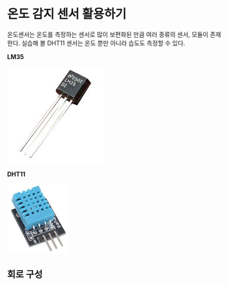 # 온도 감지 센서 활용하기

온도센서는 온도를 측정하는 센서로 많이 보편화된 만큼 여러 종류의 센서, 모듈이 존재한다. 실습해 볼 DHT11 센서는 온도 뿐만 아니라 습도도 측정할 수 있다.

**LM35**

![](./img/img025.jpg)

**DHT11**

![](./img/img026.jpg)



## 회로 구성



